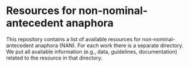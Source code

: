# Resources for non-nominal-antecedent anaphora
This repository contains a list of available resources for non-nominal-antecedent anaphora (NAN). 
For each work there is a separate directory. We put all available information (e.g., data, guidelines, documentation) related to the resource in that directory. 
